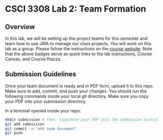 # CSCI 3308 Lab 2: Team Formation

## Overview
In this lab, we will be setting up the project teams for this semester and learn how to use JIRA to manage our class projects. You will work on this lab as a group. Please follow the instructions on the [course website](https://cub-csci-3308.herokuapp.com/labs). Note that the above badges serve as quick links to the lab instructions, Course Canvas, and Course Piazza. 

## Submission Guidelines
Once your team document is ready and in PDF form, upload it to this repo. Make sure to add, commit, and push your changes. You should run the following commands inside your local git directory. Make sure you copy your PDF into your submission directory.

In a terminal opened inside your repo:

```bash
mkdir submission # then, copy/move your PDF into the submission directory
git add submission
git commit -m "add team document"
git push
```
